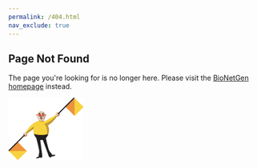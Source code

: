```yaml
---
permalink: /404.html
nav_exclude: true
---
```


## Page Not Found
The page you're looking for is no longer here. Please visit the [BioNetGen homepage](https://bionetgen.org/) instead.

<img src="assets/flagman.png" width="150" height="125">
